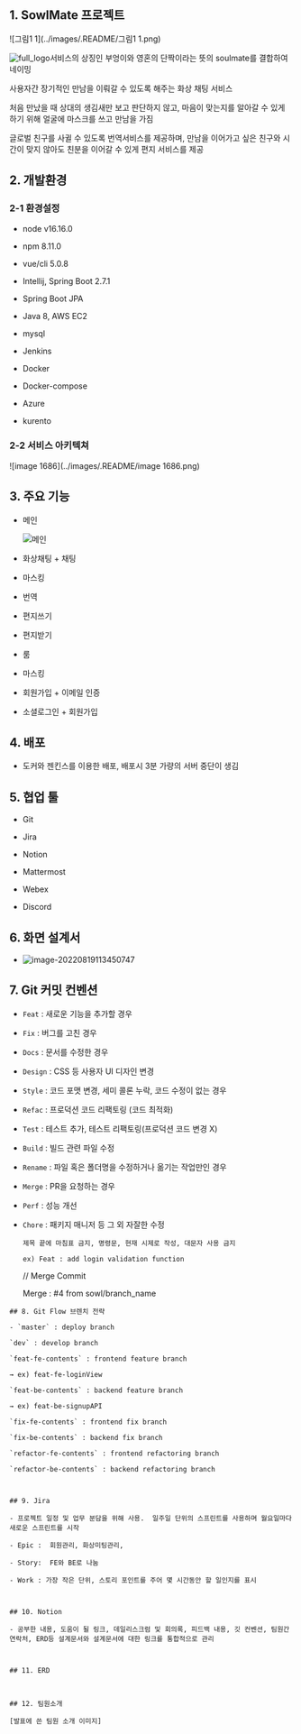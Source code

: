 ## 1. SowlMate 프로젝트

![그림1 1](../images/.README/그림1 1.png)



![full_logo](../images/.README/full_logo.svg)서비스의 상징인 부엉이와 영혼의 단짝이라는 뜻의 soulmate를 결합하여 네이밍

사용자간 장기적인 만남을 이뤄갈 수 있도록 해주는 화상 채팅 서비스

처음 만났을 때 상대의 생김새만 보고  판단하지 않고, 마음이 맞는지를 알아갈 수 있게 하기 위해 얼굴에 마스크를 쓰고 만남을 가짐

 글로벌 친구를 사귈 수 있도록 번역서비스를 제공하며, 만남을 이어가고 싶은 친구와 시간이 맞지 않아도 친분을 이어갈 수 있게 편지 서비스를 제공



## 2. 개발환경

### 2-1 환경설정

- node  v16.16.0

- npm   8.11.0

- vue/cli 5.0.8

- Intellij, Spring Boot 2.7.1

- Spring Boot JPA

- Java 8, AWS EC2

- mysql

- Jenkins

- Docker

- Docker-compose

- Azure

- kurento



### 2-2 서비스 아키텍쳐

![image 1686](../images/.README/image 1686.png)

## 3. 주요 기능

- 메인

  ![메인](../images/.README/메인.gif)

- 화상채팅 + 채팅

- 마스킹

- 번역

- 편지쓰기

- 편지받기

- 룸

- 마스킹

- 회원가입 + 이메일 인증

- 소셜로그인 + 회원가입

## 4. 배포

- 도커와 젠킨스를 이용한 배포, 배포시 3분 가량의 서버 중단이 생김



## 5. 협업 툴

- Git

- Jira

- Notion

- Mattermost

- Webex

- Discord

## 6. 화면 설계서

- ![image-20220819113450747](../images/.README/image-20220819113450747.png)

## 7. Git 커밋 컨벤션

- `Feat` : 새로운 기능을 추가할 경우

- `Fix` : 버그를 고친 경우

- `Docs` : 문서를 수정한 경우

- `Design` : CSS 등 사용자 UI 디자인 변경

- `Style` : 코드 포맷 변경, 세미 콜론 누락, 코드 수정이 없는 경우

- `Refac` : 프로덕션 코드 리팩토링 (코드 최적화)

- `Test` : 테스트 추가, 테스트 리팩토링(프로덕션 코드 변경 X)

- `Build` : 빌드 관련 파일 수정

- `Rename` : 파일 혹은 폴더명을 수정하거나 옮기는 작업만인 경우

- `Merge` : PR을 요청하는 경우

- `Perf` : 성능 개선

- `Chore` : 패키지 매니저 등 그 외 자잘한 수정
  
  ```textile
  제목 끝에 마침표 금지, 명령문, 현재 시제로 작성, 대문자 사용 금지
  
  ex) Feat : add login validation function
  ```

  // Merge Commit

   Merge : #4 from sowl/branch_name

```
## 8. Git Flow 브렌치 전략

- `master` : deploy branch

`dev` : develop branch

`feat-fe-contents` : frontend feature branch

→ ex) feat-fe-loginView

`feat-be-contents` : backend feature branch

→ ex) feat-be-signupAPI

`fix-fe-contents` : frontend fix branch

`fix-be-contents` : backend fix branch

`refactor-fe-contents` : frontend refactoring branch

`refactor-be-contents` : backend refactoring branch



## 9. Jira

- 프로젝트 일정 및 업무 분담을 위해 사용.  일주일 단위의 스프린트를 사용하며 월요일마다 새로운 스프린트를 시작

- Epic :  회원관리, 화상미팅관리, 

- Story:  FE와 BE로 나눔

- Work : 가장 작은 단위, 스토리 포인트를 주어 몇 시간동안 할 일인지를 표시 



## 10. Notion

- 공부한 내용, 도움이 될 링크, 데일리스크럼 및 회의록, 피드백 내용, 깃 컨벤션, 팀원간 연락처, ERD등 설계문서와 설계문서에 대한 링크를 통합적으로 관리



## 11. ERD



## 12. 팀원소개

[발표에 쓴 팀원 소개 이미지]
```
